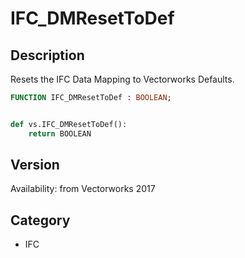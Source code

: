 # IFC_DMResetToDef

## Description
Resets the IFC Data Mapping to Vectorworks Defaults.

```pascal
FUNCTION IFC_DMResetToDef : BOOLEAN;
```

```python

def vs.IFC_DMResetToDef():
    return BOOLEAN
```

## Version
Availability: from Vectorworks 2017
## Category
* IFC

